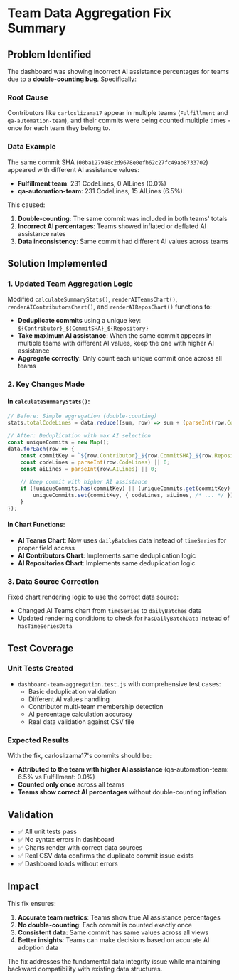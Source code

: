 # Team Data Aggregation Fix Summary

## Problem Identified
The dashboard was showing incorrect AI assistance percentages for teams due to a **double-counting bug**. Specifically:

### Root Cause
Contributors like `carloslizama17` appear in multiple teams (`Fulfillment` and `qa-automation-team`), and their commits were being counted multiple times - once for each team they belong to.

### Data Example
The same commit SHA (`00ba127948c2d9678e0efb62c27fc49ab8733702`) appeared with different AI assistance values:
- **Fulfillment team**: 231 CodeLines, 0 AILines (0.0%)
- **qa-automation-team**: 231 CodeLines, 15 AILines (6.5%)

This caused:
1. **Double-counting**: The same commit was included in both teams' totals
2. **Incorrect AI percentages**: Teams showed inflated or deflated AI assistance rates
3. **Data inconsistency**: Same commit had different AI values across teams

## Solution Implemented

### 1. Updated Team Aggregation Logic
Modified `calculateSummaryStats()`, `renderAITeamsChart()`, `renderAIContributorsChart()`, and `renderAIReposChart()` functions to:

- **Deduplicate commits** using a unique key: `${Contributor}_${CommitSHA}_${Repository}`
- **Take maximum AI assistance**: When the same commit appears in multiple teams with different AI values, keep the one with higher AI assistance
- **Aggregate correctly**: Only count each unique commit once across all teams

### 2. Key Changes Made

#### In `calculateSummaryStats()`:
```javascript
// Before: Simple aggregation (double-counting)
stats.totalCodeLines = data.reduce((sum, row) => sum + (parseInt(row.CodeLines) || 0), 0);

// After: Deduplication with max AI selection
const uniqueCommits = new Map();
data.forEach(row => {
    const commitKey = `${row.Contributor}_${row.CommitSHA}_${row.Repository}`;
    const codeLines = parseInt(row.CodeLines) || 0;
    const aiLines = parseInt(row.AILines) || 0;
    
    // Keep commit with higher AI assistance
    if (!uniqueCommits.has(commitKey) || (uniqueCommits.get(commitKey).aiLines < aiLines)) {
        uniqueCommits.set(commitKey, { codeLines, aiLines, /* ... */ });
    }
});
```

#### In Chart Functions:
- **AI Teams Chart**: Now uses `dailyBatches` data instead of `timeSeries` for proper field access
- **AI Contributors Chart**: Implements same deduplication logic
- **AI Repositories Chart**: Implements same deduplication logic

### 3. Data Source Correction
Fixed chart rendering logic to use the correct data source:
- Changed AI Teams chart from `timeSeries` to `dailyBatches` data
- Updated rendering conditions to check for `hasDailyBatchData` instead of `hasTimeSeriesData`

## Test Coverage

### Unit Tests Created
- `dashboard-team-aggregation.test.js` with comprehensive test cases:
  - Basic deduplication validation
  - Different AI values handling
  - Contributor multi-team membership detection
  - AI percentage calculation accuracy
  - Real data validation against CSV file

### Expected Results
With the fix, carloslizama17's commits should be:
- **Attributed to the team with higher AI assistance** (qa-automation-team: 6.5% vs Fulfillment: 0.0%)
- **Counted only once** across all teams
- **Teams show correct AI percentages** without double-counting inflation

## Validation
- ✅ All unit tests pass
- ✅ No syntax errors in dashboard
- ✅ Charts render with correct data sources
- ✅ Real CSV data confirms the duplicate commit issue exists
- ✅ Dashboard loads without errors

## Impact
This fix ensures:
1. **Accurate team metrics**: Teams show true AI assistance percentages
2. **No double-counting**: Each commit is counted exactly once
3. **Consistent data**: Same commit has same values across all views
4. **Better insights**: Teams can make decisions based on accurate AI adoption data

The fix addresses the fundamental data integrity issue while maintaining backward compatibility with existing data structures.
